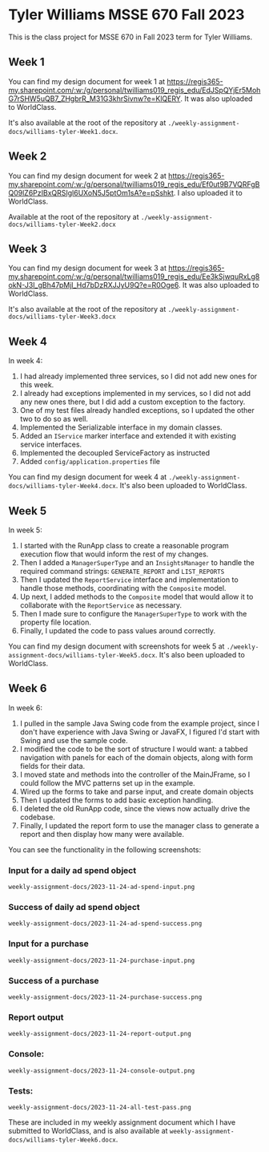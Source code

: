 # Tyler Williams MSSE 670 Fall 2023

This is the class project for MSSE 670 in Fall 2023 term for Tyler Williams.

## Week 1

You can find my design document for week 1 at https://regis365-my.sharepoint.com/:w:/g/personal/twilliams019_regis_edu/EdJSpQYjEr5MohG7rSHW5uQB7_ZHgbrR_M31G3khrSivnw?e=KlQERY. It was also uploaded to WorldClass.

It's also available at the root of the repository at `./weekly-assignment-docs/williams-tyler-Week1.docx`.

## Week 2

You can find my design document for week 2 at https://regis365-my.sharepoint.com/:w:/g/personal/twilliams019_regis_edu/Ef0ut9B7VQRFgBQ09lZ6PzIBxQRSIgl6UXoN5J5ptOm1sA?e=pSshkt. I also uploaded it to WorldClass.

Available at the root of the repository at `./weekly-assignment-docs/williams-tyler-Week2.docx`

## Week 3

You can find my design document for week 3 at https://regis365-my.sharepoint.com/:w:/g/personal/twilliams019_regis_edu/Ee3kSjwquRxLg8okN-J3I_gBh47pMjl_Hd7bDzRXJJyU9Q?e=R0Oge6. It was also uploaded to WorldClass.

It's also available at the root of the repository at `./weekly-assignment-docs/williams-tyler-Week3.docx`

## Week 4

In week 4:

1. I had already implemented three services, so I did not add new ones for this week.
2. I already had exceptions implemented in my services, so I did not add any new ones there, but I did add a custom exception to the factory.
3. One of my test files already handled exceptions, so I updated the other two to do so as well.
4. Implemented the Serializable interface in my domain classes.
5. Added an `IService` marker interface and extended it with existing service interfaces.
6. Implemented the decoupled ServiceFactory as instructed
7. Added `config/application.properties` file

You can find my design document for week 4 at `./weekly-assignment-docs/williams-tyler-Week4.docx`. It's also been uploaded to WorldClass.

## Week 5

In week 5:

1. I started with the RunApp class to create a reasonable program execution flow that would inform the rest of my changes.
2. Then I added a `ManagerSuperType` and an `InsightsManager` to handle the required command strings: `GENERATE_REPORT` and `LIST_REPORTS`
3. Then I updated the `ReportService` interface and implementation to handle those methods, coordinating with the `Composite` model.
4. Up next, I added methods to the `Composite` model that would allow it to collaborate with the `ReportService` as necessary.
5. Then I made sure to configure the `ManagerSuperType` to work with the property file location.
6. Finally, I updated the code to pass values around correctly.
   
You can find my design document with screenshots for week 5 at `./weekly-assignment-docs/williams-tyler-Week5.docx`. It's also been uploaded to WorldClass.

## Week 6

In week 6:

1. I pulled in the sample Java Swing code from the example project, since I don't have experience with Java Swing or JavaFX, I figured I'd start with Swing and use the sample code.
2. I modified the code to be the sort of structure I would want: a tabbed navigation with panels for each of the domain objects, along with form fields for their data.
3. I moved state and methods into the controller of the MainJFrame, so I could follow the MVC patterns set up in the example.
4. Wired up the forms to take and parse input, and create domain objects
5. Then I updated the forms to add basic exception handling.
6. I deleted the old RunApp code, since the views now actually drive the codebase.
7. Finally, I updated the report form to use the manager class to generate a report and then display how many were available.

You can see the functionality in the following screenshots:

### Input for a daily ad spend object

`weekly-assignment-docs/2023-11-24-ad-spend-input.png`

### Success of daily ad spend object

`weekly-assignment-docs/2023-11-24-ad-spend-success.png`

### Input for a purchase

`weekly-assignment-docs/2023-11-24-purchase-input.png`

### Success of a purchase

`weekly-assignment-docs/2023-11-24-purchase-success.png`

### Report output

`weekly-assignment-docs/2023-11-24-report-output.png`

### Console:

`weekly-assignment-docs/2023-11-24-console-output.png`

### Tests:

`weekly-assignment-docs/2023-11-24-all-test-pass.png`

These are included in my weekly assignment document which I have submitted to WorldClass, and is also available at `weekly-assignment-docs/williams-tyler-Week6.docx`.

